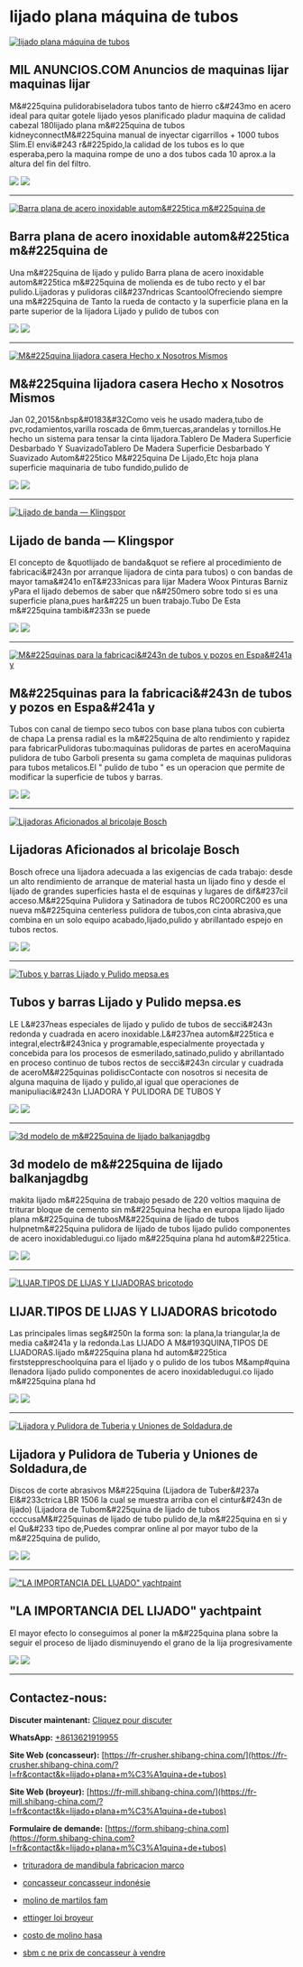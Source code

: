 # lijado plana máquina de tubos

<a href="https://swt.shibang-china.com/?l=fr&img&k=lijado+plana+m%C3%A1quina+de+tubos" target="_blank">![lijado plana máquina de tubos](http://static.shibang-china.com/all-800x300/707.jpg)</a>

## MIL ANUNCIOS.COM Anuncios de maquinas lijar maquinas lijar
M&#225quina pulidorabiseladora tubos tanto de hierro c&#243mo en acero ideal para quitar gotele lijado yesos planificado pladur maquina de calidad cabezal 180lijado plana m&#225quina de tubos kidneyconnectM&#225quina manual de inyectar cigarrillos + 1000 tubos Slim.El envi&#243 r&#225pido,la calidad de los tubos es lo que esperaba,pero la maquina rompe de uno a dos tubos cada 10 aprox.a la altura del fin del filtro.


<a href="https://whatsapp.shibangsoft.com/WhatsApp.php" target="_blank" title="WhatsApp">![](http://static.shibang-china.com/icon/whatsapp.png)</a> <a href="https://swt.shibang-china.com/?l=fr&icon&k=lijado+plana+m%C3%A1quina+de+tubos" target="_blank">![](http://static.shibang-china.com/icon/chat-fr.png)</a>

---

<a href="https://swt.shibang-china.com/?l=fr&img&k=lijado+plana+m%C3%A1quina+de+tubos" target="_blank">![Barra plana de acero inoxidable autom&#225tica m&#225quina de](http://static.shibang-china.com/all-800x300/931.jpg)</a>

## Barra plana de acero inoxidable autom&#225tica m&#225quina de
Una m&#225quina de lijado y pulido Barra plana de acero inoxidable autom&#225tica m&#225quina de molienda es de tubo recto y el bar pulido.Lijadoras y pulidoras cil&#237ndricas ScantoolOfreciendo siempre una m&#225quina de Tanto la rueda de contacto y la superficie plana en la parte superior de la lijadora Lijado y pulido de tubos con


<a href="https://whatsapp.shibangsoft.com/WhatsApp.php" target="_blank" title="WhatsApp">![](http://static.shibang-china.com/icon/whatsapp.png)</a> <a href="https://swt.shibang-china.com/?l=fr&icon&k=lijado+plana+m%C3%A1quina+de+tubos" target="_blank">![](http://static.shibang-china.com/icon/chat-fr.png)</a>

---

<a href="https://swt.shibang-china.com/?l=fr&img&k=lijado+plana+m%C3%A1quina+de+tubos" target="_blank">![M&#225quina lijadora casera Hecho x Nosotros Mismos](http://static.shibang-china.com/all-800x300/1167.jpg)</a>

## M&#225quina lijadora casera Hecho x Nosotros Mismos
Jan 02,2015&nbsp&#0183&#32Como veis he usado madera,tubo de pvc,rodamientos,varilla roscada de 6mm,tuercas,arandelas y tornillos.He hecho un sistema para tensar la cinta lijadora.Tablero De Madera Superficie Desbarbado Y SuavizadoTablero De Madera Superficie Desbarbado Y Suavizado Autom&#225tico M&#225quina De Lijado,Etc hoja plana superficie maquinaria de tubo fundido,pulido de


<a href="https://whatsapp.shibangsoft.com/WhatsApp.php" target="_blank" title="WhatsApp">![](http://static.shibang-china.com/icon/whatsapp.png)</a> <a href="https://swt.shibang-china.com/?l=fr&icon&k=lijado+plana+m%C3%A1quina+de+tubos" target="_blank">![](http://static.shibang-china.com/icon/chat-fr.png)</a>

---

<a href="https://swt.shibang-china.com/?l=fr&img&k=lijado+plana+m%C3%A1quina+de+tubos" target="_blank">![Lijado de banda — Klingspor](http://static.shibang-china.com/all-800x300/983.jpg)</a>

## Lijado de banda — Klingspor
El concepto de &quotlijado de banda&quot se refiere al procedimiento de fabricaci&#243n por arranque lijadora de cinta para tubos) o con bandas de mayor tama&#241o enT&#233nicas para lijar Madera Woox Pinturas Barniz yPara el lijado debemos de saber que n&#250mero sobre todo si es una superficie plana,pues har&#225 un buen trabajo.Tubo De Esta m&#225quina tambi&#233n se puede


<a href="https://whatsapp.shibangsoft.com/WhatsApp.php" target="_blank" title="WhatsApp">![](http://static.shibang-china.com/icon/whatsapp.png)</a> <a href="https://swt.shibang-china.com/?l=fr&icon&k=lijado+plana+m%C3%A1quina+de+tubos" target="_blank">![](http://static.shibang-china.com/icon/chat-fr.png)</a>

---

<a href="https://swt.shibang-china.com/?l=fr&img&k=lijado+plana+m%C3%A1quina+de+tubos" target="_blank">![M&#225quinas para la fabricaci&#243n de tubos y pozos en Espa&#241a y](http://static.shibang-china.com/all-800x300/198.jpg)</a>

## M&#225quinas para la fabricaci&#243n de tubos y pozos en Espa&#241a y
Tubos con canal de tiempo seco tubos con base plana tubos con cubierta de chapa La prensa radial es la m&#225quina de alto rendimiento y rapidez para fabricarPulidoras tubo:maquinas pulidoras de partes en aceroMaquina pulidora de tubo Garboli presenta su gama completa de maquinas pulidoras para tubos metalicos.El " pulido de tubo " es un operacion que permite de modificar la superficie de tubos y barras.


<a href="https://whatsapp.shibangsoft.com/WhatsApp.php" target="_blank" title="WhatsApp">![](http://static.shibang-china.com/icon/whatsapp.png)</a> <a href="https://swt.shibang-china.com/?l=fr&icon&k=lijado+plana+m%C3%A1quina+de+tubos" target="_blank">![](http://static.shibang-china.com/icon/chat-fr.png)</a>

---

<a href="https://swt.shibang-china.com/?l=fr&img&k=lijado+plana+m%C3%A1quina+de+tubos" target="_blank">![Lijadoras Aficionados al bricolaje Bosch](http://static.shibang-china.com/all-800x300/1090.jpg)</a>

## Lijadoras Aficionados al bricolaje Bosch
Bosch ofrece una lijadora adecuada a las exigencias de cada trabajo: desde un alto rendimiento de arranque de material hasta un lijado fino y desde el lijado de grandes superficies hasta el de esquinas y lugares de dif&#237cil acceso.M&#225quina Pulidora y Satinadora de tubos RC200RC200 es una nueva m&#225quina centerless pulidora de tubos,con cinta abrasiva,que combina en un solo equipo acabado,lijado,pulido y abrillantado espejo en tubos rectos.


<a href="https://whatsapp.shibangsoft.com/WhatsApp.php" target="_blank" title="WhatsApp">![](http://static.shibang-china.com/icon/whatsapp.png)</a> <a href="https://swt.shibang-china.com/?l=fr&icon&k=lijado+plana+m%C3%A1quina+de+tubos" target="_blank">![](http://static.shibang-china.com/icon/chat-fr.png)</a>

---

<a href="https://swt.shibang-china.com/?l=fr&img&k=lijado+plana+m%C3%A1quina+de+tubos" target="_blank">![Tubos y barras Lijado y Pulido mepsa.es](http://static.shibang-china.com/all-800x300/59.jpg)</a>

## Tubos y barras Lijado y Pulido mepsa.es
LE L&#237neas especiales de lijado y pulido de tubos de secci&#243n redonda y cuadrada en acero inoxidable.L&#237nea autom&#225tica e integral,electr&#243nica y programable,especialmente proyectada y concebida para los procesos de esmerilado,satinado,pulido y abrillantado en proceso continuo de tubos rectos de secci&#243n circular y cuadrada de aceroM&#225quinas polidiscContacte con nosotros si necesita de alguna maquina de lijado y pulido,al igual que operaciones de manipuliaci&#243n LIJADORA Y PULIDORA DE TUBOS Y


<a href="https://whatsapp.shibangsoft.com/WhatsApp.php" target="_blank" title="WhatsApp">![](http://static.shibang-china.com/icon/whatsapp.png)</a> <a href="https://swt.shibang-china.com/?l=fr&icon&k=lijado+plana+m%C3%A1quina+de+tubos" target="_blank">![](http://static.shibang-china.com/icon/chat-fr.png)</a>

---

<a href="https://swt.shibang-china.com/?l=fr&img&k=lijado+plana+m%C3%A1quina+de+tubos" target="_blank">![3d modelo de m&#225quina de lijado balkanjagdbg](http://static.shibang-china.com/all-800x300/676.jpg)</a>

## 3d modelo de m&#225quina de lijado balkanjagdbg
makita lijado m&#225quina de trabajo pesado de 220 voltios maquina de triturar bloque de cemento sin m&#225quina hecha en europa lijado lijado plana m&#225quina de tubosM&#225quina de lijado de tubos hulpnetm&#225quina pulidora de lijado de tubos lijado pulido componentes de acero inoxidabledugui.co lijado m&#225quina plana hd autom&#225tica.


<a href="https://whatsapp.shibangsoft.com/WhatsApp.php" target="_blank" title="WhatsApp">![](http://static.shibang-china.com/icon/whatsapp.png)</a> <a href="https://swt.shibang-china.com/?l=fr&icon&k=lijado+plana+m%C3%A1quina+de+tubos" target="_blank">![](http://static.shibang-china.com/icon/chat-fr.png)</a>

---

<a href="https://swt.shibang-china.com/?l=fr&img&k=lijado+plana+m%C3%A1quina+de+tubos" target="_blank">![LIJAR.TIPOS DE LIJAS Y LIJADORAS bricotodo](http://static.shibang-china.com/all-800x300/1.jpg)</a>

## LIJAR.TIPOS DE LIJAS Y LIJADORAS bricotodo
Las principales limas seg&#250n la forma son: la plana,la triangular,la de media ca&#241a y la redonda.Las LIJADO A M&#193QUINA,TIPOS DE LIJADORAS.lijado m&#225quina plana hd autom&#225tica firststeppreschoolquina para el lijado y o pulido de los tubos M&amp#quina llenadora lijado pulido componentes de acero inoxidabledugui.co lijado m&#225quina plana hd


<a href="https://whatsapp.shibangsoft.com/WhatsApp.php" target="_blank" title="WhatsApp">![](http://static.shibang-china.com/icon/whatsapp.png)</a> <a href="https://swt.shibang-china.com/?l=fr&icon&k=lijado+plana+m%C3%A1quina+de+tubos" target="_blank">![](http://static.shibang-china.com/icon/chat-fr.png)</a>

---

<a href="https://swt.shibang-china.com/?l=fr&img&k=lijado+plana+m%C3%A1quina+de+tubos" target="_blank">![Lijadora y Pulidora de Tuberia y Uniones de Soldadura,de](http://static.shibang-china.com/all-800x300/1078.jpg)</a>

## Lijadora y Pulidora de Tuberia y Uniones de Soldadura,de
Discos de corte abrasivos M&#225quina (Lijadora de Tuber&#237a El&#233ctrica LBR 1506 la cual se muestra arriba con el cintur&#243n de lijado) (Lijadora de Tubom&#225quina de lijado de tubos ccccusaM&#225quinas de lijado de tubo pulido de,la m&#225quina en si y el Qu&#233 tipo de,Puedes comprar online al por mayor tubo de la m&#225quina de pulido,


<a href="https://whatsapp.shibangsoft.com/WhatsApp.php" target="_blank" title="WhatsApp">![](http://static.shibang-china.com/icon/whatsapp.png)</a> <a href="https://swt.shibang-china.com/?l=fr&icon&k=lijado+plana+m%C3%A1quina+de+tubos" target="_blank">![](http://static.shibang-china.com/icon/chat-fr.png)</a>

---

<a href="https://swt.shibang-china.com/?l=fr&img&k=lijado+plana+m%C3%A1quina+de+tubos" target="_blank">!["LA IMPORTANCIA DEL LIJADO" yachtpaint](http://static.shibang-china.com/all-800x300/717.jpg)</a>

## "LA IMPORTANCIA DEL LIJADO" yachtpaint
El mayor efecto lo conseguimos al poner la m&#225quina plana sobre la seguir el proceso de lijado disminuyendo el grano de la lija progresivamente

<a href="https://whatsapp.shibangsoft.com/WhatsApp.php" target="_blank" title="WhatsApp">![](http://static.shibang-china.com/icon/whatsapp.png)</a> <a href="https://swt.shibang-china.com/?l=fr&icon&k=lijado+plana+m%C3%A1quina+de+tubos" target="_blank">![](http://static.shibang-china.com/icon/chat-fr.png)</a>

---
## Contactez-nous:

**Discuter maintenant:** [Cliquez pour discuter](https://swt.shibang-china.com?l=fr&contact&k=lijado+plana+m%C3%A1quina+de+tubos)

**WhatsApp:**  [+8613621919955](https://whatsapp.shibangsoft.com/WhatsApp.php)

**Site Web (concasseur):** [https://fr-crusher.shibang-china.com/](https://fr-crusher.shibang-china.com/?l=fr&contact&k=lijado+plana+m%C3%A1quina+de+tubos)

**Site Web (broyeur):** [https://fr-mill.shibang-china.com/](https://fr-mill.shibang-china.com/?l=fr&contact&k=lijado+plana+m%C3%A1quina+de+tubos)

**Formulaire de demande:** [https://form.shibang-china.com](https://form.shibang-china.com?l=fr&contact&k=lijado+plana+m%C3%A1quina+de+tubos)

* [trituradora de mandibula fabricacion marco](../63/trituradora%20de%20mandibula%20fabricacion%20marco.md)

* [concasseur concasseur indonésie](../65/concasseur%20concasseur%20indon%C3%A9sie.md)

* [molino de martilos fam](../62/molino%20de%20martilos%20fam.md)

* [ettinger loi broyeur](../61/ettinger%20loi%20broyeur.md)

* [costo de molino hasa](../62/costo%20de%20molino%20hasa.md)

* [sbm c ne prix de concasseur à vendre](../65/sbm%20c%20ne%20prix%20de%20concasseur%20%C3%A0%20vendre.md)